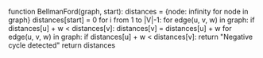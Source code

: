 function BellmanFord(graph, start):
    distances = {node: infinity for node in graph}
    distances[start] = 0
    for i from 1 to |V|-1:
        for edge(u, v, w) in graph:
            if distances[u] + w < distances[v]:
                distances[v] = distances[u] + w
    for edge(u, v, w) in graph:
        if distances[u] + w < distances[v]:
            return "Negative cycle detected"
    return distances